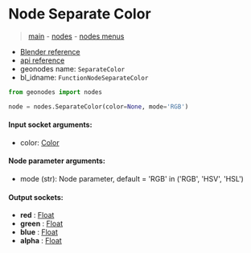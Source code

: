 # Node Separate Color

> [main](../structure.md) - [nodes](nodes.md) - [nodes menus](nodes_menus.md)

- [Blender reference](https://docs.blender.org/manual/en/latest/modeling/geometry_nodes/color/separate_color.html)
- [api reference](https://docs.blender.org/api/current/bpy.types.FunctionNodeSeparateColor.html)
- geonodes name: `SeparateColor`
- bl_idname: `FunctionNodeSeparateColor`

```python
from geonodes import nodes

node = nodes.SeparateColor(color=None, mode='RGB')
```

#### Input socket arguments:

- color: [Color](Color.md)

#### Node parameter arguments:

- mode (str): Node parameter, default = 'RGB' in ('RGB', 'HSV', 'HSL')

#### Output sockets:

- **red** : [Float](Float)
- **green** : [Float](Float)
- **blue** : [Float](Float)
- **alpha** : [Float](Float)

